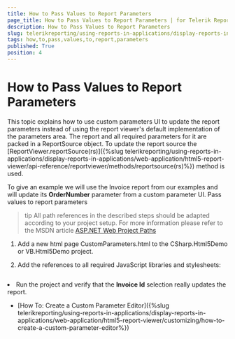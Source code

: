```yaml
---
title: How to Pass Values to Report Parameters
page_title: How to Pass Values to Report Parameters | for Telerik Reporting Documentation
description: How to Pass Values to Report Parameters
slug: telerikreporting/using-reports-in-applications/display-reports-in-applications/web-application/html5-report-viewer/customizing/how-to-pass-values-to-report-parameters
tags: how,to,pass,values,to,report,parameters
published: True
position: 4
---
```


# How to Pass Values to Report Parameters



This topic explains how to use custom parameters UI to update the report parameters instead of using the report viewer's default         implementation of the parameters area. The report and all required parameters for it are packed in a ReportSource object.         To update the report source the [ReportViewer.reportSource(rs)]({%slug telerikreporting/using-reports-in-applications/display-reports-in-applications/web-application/html5-report-viewer/api-reference/reportviewer/methods/reportsource(rs)%}) method is used.       

To give an example we will use the Invoice report from our examples and will update its __OrderNumber__ parameter         from a custom parameter UI.       Pass values to report parameters

>tip All path references in the described steps should be adapted according             to your project setup. For more information please refer to the MSDN article             [ASP.NET Web Project Paths](http://msdn.microsoft.com/en-us/library/ms178116.aspx)


1. Add a new html page CustomParameters.html to the CSharp.Html5Demo or VB.Html5Demo project.

1. Add the references to all required JavaScript libraries and stylesheets:

	
    ````HTML
<!DOCTYPE html>
<html xmlns="http://www.w3.org/1999/xhtml">
<head>
    <title>Telerik HTML5 Report Viewer</title>
    <meta name="viewport" content="width=device-width, initial-scale=1, maximum-scale=1" />
    <script src="https://ajax.googleapis.com/ajax/libs/jquery/3.3.1/jquery.min.js"></script>
    <link href="/kendo/styles/kendo.common.min.css" rel="stylesheet" />
    <link href="/kendo/styles/kendo.blueopal.min.css" rel="stylesheet" />
    <script src="/ReportViewer/js/telerikReportViewer.kendo-
````



1. Add the custom parameter UI - a dropdown selector with a few values:

	
    ````HTML
    <div id="invoiceIdSelector">
        <label for="invoiceId">Invoices</label>
        <select id="invoiceId" title="Select the Invoice ID">
            <option value="SO51081">SO51081</option>
            <option value="SO51082" selected="selected">SO51082</option>
            <option value="SO51083">SO51083</option>
        </select>
    </div>
````



1. Add the ReportViewer placeholder

	
    ````HTML
    <div id="reportViewer1">
        loading...
    </div>
````



1. Now initialize the report viewer. We will use the minimal set of all                   [possible options]({%slug telerikreporting/using-reports-in-applications/display-reports-in-applications/web-application/html5-report-viewer/api-reference/report-viewer-initialization%}).                   Please note how the value from the custom UI is used to set the __OrderNumber__ report parameter initially:                 

	
    ````js
        $(document).ready(function () {
            $("#reportViewer1").telerik_ReportViewer({
                serviceUrl: "api/reports/",
                reportSource: {
                    report: "Telerik.Reporting.Examples.CSharp.Invoice, CSharp.ReportLibrary",
                    parameters: { OrderNumber: $('#invoiceId option:selected').val() }
                },
                ready: function () {
                    //this.refreshReport();
                }
            });
        });
````



1. Add code that updates the ReportSource parameters collection with the selected __Invoice Id__ from                   the dropdown box:                 

	
    ````js
            $('#invoiceId').change(function () {
                var viewer = $("#reportViewer1").data("telerik_ReportViewer");
                viewer.reportSource({
                    report: viewer.reportSource().report,
                    parameters: { OrderNumber: $(this).val() } 
                });
                //setting the HTML5 Viewer's reportSource, causes a refresh automatically
                //if you need to force a refresh for other case, use:
                //viewer.refreshReport();
            });
````



1. The HTML page that we have just created should looks like this:

	
    ````HTML
<!DOCTYPE html>
<html xmlns="http://www.w3.org/1999/xhtml">
<head>
    <title>Telerik HTML5 Report Viewer Demo With Custom Parameter</title>
    <meta name="viewport" content="width=device-width, initial-scale=1, maximum-scale=1" />
    <script src="https://ajax.googleapis.com/ajax/libs/jquery/3.3.1/jquery.min.js"></script>
    <link href="https://kendo.cdn.telerik.com/
````



1. Run the project and verify that the __Invoice Id__ selection really updates the report.                 

 * [How To: Create a Custom Parameter Editor]({%slug telerikreporting/using-reports-in-applications/display-reports-in-applications/web-application/html5-report-viewer/customizing/how-to-create-a-custom-parameter-editor%})
